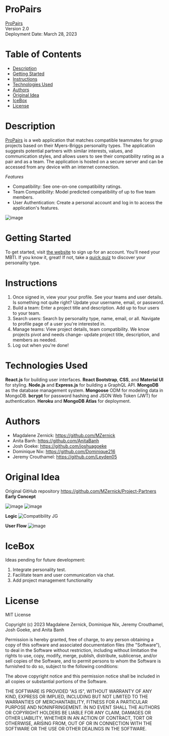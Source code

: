 # ProPairs
[ProPairs](https://propairs.herokuapp.com/)  
Version 2.0  
Deployment Date: March 28, 2023

# Table of Contents
- [Description](#description)
- [Getting Started](#getting-started)
- [Instructions](#instructions)
- [Technologies Used](#technologies-used)
- [Authors](#authors)
- [Original Idea](#original-idea)
- [IceBox](#icebox)
- [License](#license)

# Description

[ProPairs](https://propairs.herokuapp.com/) is a web application that matches compatible teammates for group projects based on their Myers-Briggs personality types. The application suggests potential partners with similar interests, values, and communication styles, and allows users to see their compatibility rating as a pair and as a team. The application is hosted on a secure server and can be accessed from any device with an internet connection.  

*Features*
- Compatibility: See one-on-one compatibility ratings.
- Team Compatibility:  Model predicted compatibility of up to five team members.
- User Authentication: Create a personal account and log in to access the application's features.

![image](https://user-images.githubusercontent.com/120350675/225492786-b6d5632d-1ad2-451b-99f3-c9bfd08a7928.png)


# Getting Started

To get started,  visit [the website](https://propairs.herokuapp.com/) to sign up for an account.  You'll need your MBTI. If you know it, great! If not, take a [quick quiz](https://www.16personalities.com/free-personality-test) to discover your personality type. 

# Instructions

1. Once signed in, view your your profile. See your teams and user details. Is something not quite right? Update your username, email, or password. 
2. Build a team: Enter a project title and description. Add up to four users to your team. 
3. Search users: Search by personality type, name, email, or all. Navigate to profile page of a user you're interested in.
4. Manage teams: View project details, team compatibility. We know projects pivot and needs change- update project title, description, and members as needed.
5. Log out when you're done!

# Technologies Used

**React.js** for building user interfaces.
**React Bootstrap**, **CSS**, and **Material UI** for styling.
**Node.js** and **Express.js** for building a GraphQL API.
**MongoDB** as the database management system.
**Mongoose** ODM for modeling data in MongoDB.
**bcrypt** for password hashing and JSON Web Token (JWT) for authentication.
**Heroku** and **MongoDB Atlas** for deployment.

# Authors

* Magdalene Zernick: https://github.com/MZernick
* Anita Banh: https://github.com/AnitaBanh
* Josh Goeke: https://github.com/joshuagoeke
* Dominique Nix: https://github.com/Dominique216
* Jeremy Crouthamel: https://github.com/Leyden05

# Original Idea

Original GitHub repository https://github.com/MZernick/Project-Partners  
**Early Concept**

![image](https://user-images.githubusercontent.com/120350675/225497060-983142c7-17b7-4127-bbf1-98a1d3211859.png) ![image](https://user-images.githubusercontent.com/120350675/225497270-2518fa13-5ca1-4061-838e-7f0c823753ff.png)


**Logic**
![Compatibility JG](https://user-images.githubusercontent.com/120350675/225496933-ea5cff68-d85c-47ec-a7bd-8f9438d23e2c.jpg)


**User Flow**
![image](https://user-images.githubusercontent.com/120350675/225496309-37b01fb2-8b3a-4285-a94f-f47a6f9bddb9.png)


# IceBox
Ideas pending for future development:
1. Integrate personality test.
2. Facilitate team and user communication via chat.
3. Add project management functionality

# License

MIT License

Copyright (c) 2023 Magdalene Zernick, Dominique Nix, Jeremy Crouthamel, Josh Goeke, and Anita Banh

Permission is hereby granted, free of charge, to any person obtaining a copy of this software and associated documentation files (the "Software"), to deal in the Software without restriction, including without limitation the rights to use, copy, modify, merge, publish, distribute, sublicense, and/or sell copies of the Software, and to permit persons to whom the Software is furnished to do so, subject to the following conditions:

The above copyright notice and this permission notice shall be included in all copies or substantial portions of the Software.

THE SOFTWARE IS PROVIDED "AS IS", WITHOUT WARRANTY OF ANY KIND, EXPRESS OR IMPLIED, INCLUDING BUT NOT LIMITED TO THE WARRANTIES OF MERCHANTABILITY, FITNESS FOR A PARTICULAR PURPOSE AND NONINFRINGEMENT. IN NO EVENT SHALL THE AUTHORS OR COPYRIGHT HOLDERS BE LIABLE FOR ANY CLAIM, DAMAGES OR OTHER LIABILITY, WHETHER IN AN ACTION OF CONTRACT, TORT OR OTHERWISE, ARISING FROM, OUT OF OR IN CONNECTION WITH THE SOFTWARE OR THE USE OR OTHER DEALINGS IN THE SOFTWARE.
